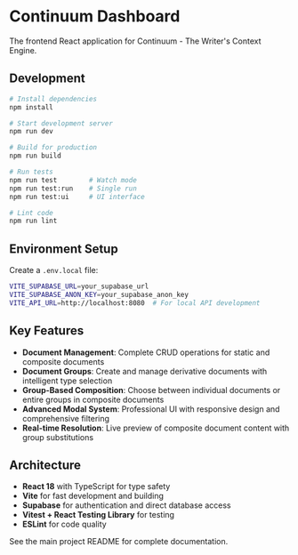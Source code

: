 # Continuum Dashboard

The frontend React application for Continuum - The Writer's Context Engine.

## Development

```bash
# Install dependencies
npm install

# Start development server
npm run dev

# Build for production
npm run build

# Run tests
npm run test        # Watch mode
npm run test:run    # Single run
npm run test:ui     # UI interface

# Lint code
npm run lint
```

## Environment Setup

Create a `.env.local` file:

```bash
VITE_SUPABASE_URL=your_supabase_url
VITE_SUPABASE_ANON_KEY=your_supabase_anon_key
VITE_API_URL=http://localhost:8080  # For local API development
```

## Key Features

- **Document Management**: Complete CRUD operations for static and composite documents
- **Document Groups**: Create and manage derivative documents with intelligent type selection
- **Group-Based Composition**: Choose between individual documents or entire groups in composite documents
- **Advanced Modal System**: Professional UI with responsive design and comprehensive filtering
- **Real-time Resolution**: Live preview of composite document content with group substitutions

## Architecture

- **React 18** with TypeScript for type safety
- **Vite** for fast development and building
- **Supabase** for authentication and direct database access
- **Vitest + React Testing Library** for testing
- **ESLint** for code quality

See the main project README for complete documentation.